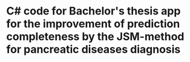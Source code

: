 # С# code for Bachelor's thesis app for the improvement of prediction completeness by the JSM-method for pancreatic diseases diagnosis
